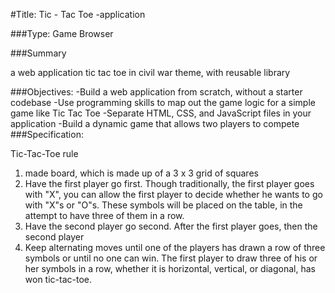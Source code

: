 #Title: Tic - Tac Toe -application

###Type:
Game Browser

###Summary

a web application tic tac toe in civil war theme, with reusable library

###Objectives:
-Build a web application from scratch, without a starter codebase
-Use  programming skills to map out the game logic for a simple game like Tic Tac Toe
-Separate HTML, CSS, and JavaScript files in your application
-Build a dynamic game that allows two players to compete
###Specification:

 Tic-Tac-Toe rule
1. made board, which is made up of a 3 x 3 grid of squares
2. Have the first player go first. Though traditionally, the first player goes with "X", you can allow the first player to decide whether he wants to go with "X"s or "O"s. These symbols will be placed on the table, in the attempt to have three of them in a row.
3. Have the second player go second. After the first player goes, then the second player
4. Keep alternating moves until one of the players has drawn a row of three symbols or until no one can win. The first player to draw three of his or her symbols in a row, whether it is horizontal, vertical, or diagonal, has won tic-tac-toe.
